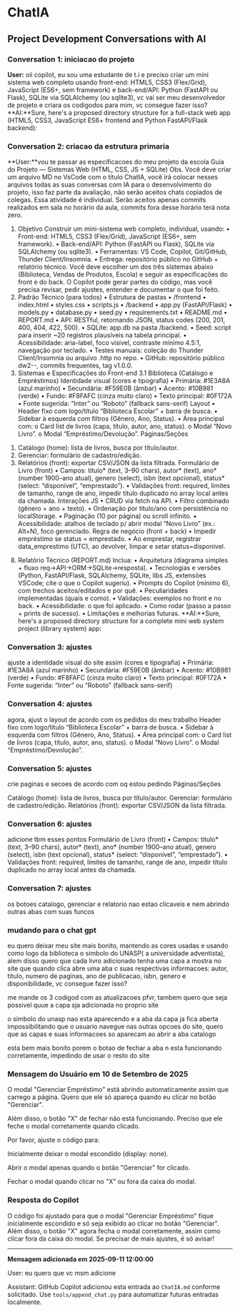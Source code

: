 # ChatIA

## Project Development Conversations with AI

### Conversation 1: iniciacao do projeto
**User:** oii copilot, eu sou uma estudante de t.i e preciso criar um mini sistema web completo usando front-end: HTML5, CSS3 (Flex/Grid), JavaScript (ES6+, sem framework) e back-end/API: Python (FastAPI ou Flask), SQLite via SQLAlchemy (ou
sqlite3), vc vai ser meu desenvolvedor de projeto e criara os codigodos para mim, vc consegue fazer isso?
**AI:**Sure, here's a proposed directory structure for a full-stack web app (HTML5, CSS3, JavaScript ES6+ frontend and Python FastAPI/Flask backend):

### Conversation 2: criacao da estrutura primaria
**User:**vou te passar as especificacoes do meu projeto da escola Guia do Projeto — Sistemas Web (HTML, CSS, JS + SQLite) 
Obs. Você deve criar um arquivo MD no VsCode com o título ChatIA, você irá colocar  nesses arquivos todas as suas conversas com IA para o desenvolvimento do  projeto, isso faz parte da avaliação, não serão aceitos chats copiados de colegas. 
Essa atividade é individual. 
Serão aceitos apenas commits realizados em sala no horário da aula, commits fora  desse horário terá nota zero. 
1) Objetivo 
Construir um mini-sistema web completo, individual, usando: • Front-end: HTML5, CSS3 (Flex/Grid), JavaScript (ES6+, sem framework). 
• Back-end/API: Python (FastAPI ou Flask), SQLite via SQLAlchemy (ou  sqlite3). 
• Ferramentas: VS Code, Copilot, Git/GitHub, Thunder Client/Insomnia. • Entrega: repositório público no GitHub + relatório técnico. 
Você deve escolher um dos três sistemas abaixo (Biblioteca, Vendas de Produtos,  Escola) e seguir as especificações do front e do back. O Copilot pode gerar partes  do código, mas você precisa revisar, pedir ajustes, entender e documentar o  que foi feito. 
2) Padrão Técnico (para todos) 
• Estrutura de pastas 
• /frontend 
• index.html 
• styles.css 
• scripts.js 
• /backend 
• app.py (FastAPI/Flask) 
• models.py
• database.py 
• seed.py 
• requirements.txt 
• README.md 
• REPORT.md 
• API: RESTful, retornando JSON, status codes (200, 201, 400, 404, 422, 500). • SQLite: app.db na pasta /backend. 
• Seed: script para inserir ~20 registros plausíveis na tabela principal. 
• Acessibilidade: aria-label, foco visível, contraste mínimo 4.5:1, navegação  por teclado. 
• Testes manuais: coleção do Thunder Client/Insomnia ou arquivo .http no  repo. 
• GitHub: repositório público dw2-<seunome>-<tema>, commits  frequentes, tag v1.0.0. 
3) Sistemas e Especificações do Front-end 
3.1 Biblioteca (Catálogo e Empréstimos) 
Identidade visual (cores e tipografia) 
• Primária: #1E3A8A (azul marinho) 
• Secundária: #F59E0B (âmbar) 
• Acento: #10B981 (verde) 
• Fundo: #F8FAFC (cinza muito claro) 
• Texto principal: #0F172A 
• Fonte sugerida: “Inter” ou “Roboto” (fallback sans-serif) 
Layout 
• Header fixo com logo/título “Biblioteca Escolar” + barra de busca. • Sidebar à esquerda com filtros (Gênero, Ano, Status). 
• Área principal com: 
o Card list de livros (capa, título, autor, ano, status).
o Modal “Novo Livro”. 
o Modal “Empréstimo/Devolução”. 
Páginas/Seções 
1. Catálogo (home): lista de livros, busca por título/autor. 
2. Gerenciar: formulário de cadastro/edição. 
3. Relatórios (front): exportar CSV/JSON da lista filtrada. 
Formulário de Livro (front) 
• Campos: titulo* (text, 3–90 chars), autor* (text), ano* (number 1900–ano  atual), genero (select), isbn (text opcional), status* (select: “disponível”,  “emprestado”). 
• Validações front: required, limites de tamanho, range de ano, impedir título  duplicado no array local antes da chamada. 
Interações JS 
• CRUD via fetch na API. 
• Filtro combinado (gênero + ano + texto). 
• Ordenação por título/ano com persistência no localStorage. • Paginação (10 por página) ou scroll infinito. 
• Acessibilidade: atalhos de teclado p/ abrir modal “Novo Livro” (ex.: Alt+N),  foco gerenciado. 
Regra de negócio (front + back) 
• Impedir empréstimo se status = emprestado. 
• Ao emprestar, registrar data_emprestimo (UTC), ao devolver, limpar e setar  status=disponível. 
8) Relatório Técnico (REPORT.md) 
Inclua: 
• Arquitetura (diagrama simples + fluxo req→API→ORM→SQLite→resposta). 
• Tecnologias e versões (Python, FastAPI/Flask, SQLAlchemy, SQLite, libs  JS, extensões VSCode; cite o que o Copilot sugeriu). 
• Prompts do Copilot (mínimo 6), com trechos aceitos/editados e por quê. • Peculiaridades implementadas (quais e como). 
• Validações: exemplos no front e no back. 
• Acessibilidade: o que foi aplicado. 
• Como rodar (passo a passo + prints de sucesso). 
• Limitações e melhorias futuras.
**AI:**Sure, here's a proposed directory structure for a complete mini web system project (library system) app:

### Conversation 3: ajustes 
ajuste a identidade visual do site assim (cores e tipografia)
• Primária: #1E3A8A (azul marinho)
• Secundária: #F59E0B (âmbar)
• Acento: #10B981 (verde)
• Fundo: #F8FAFC (cinza muito claro)
• Texto principal: #0F172A
• Fonte sugerida: “Inter” ou “Roboto” (fallback sans-serif)

### Conversation 4: ajustes
agora, ajust o layout de acordo com os pedidos do meu trabalho Header fixo com logo/título “Biblioteca Escolar” + barra de busca.
• Sidebar à esquerda com filtros (Gênero, Ano, Status).
• Área principal com:
o Card list de livros (capa, título, autor, ano, status).
o Modal “Novo Livro”.
o Modal “Empréstimo/Devolução”.

### Conversation 5: ajustes
crie paginas e secoes de acordo com oq estou pedindo Páginas/Seções

Catálogo (home): lista de livros, busca por título/autor.
Gerenciar: formulário de cadastro/edição.
Relatórios (front): exportar CSV/JSON da lista filtrada.

### Conversation 6: ajustes
adicione tbm esses pontos Formulário de Livro (front)
• Campos: titulo* (text, 3–90 chars), autor* (text), ano* (number 1900–ano
atual), genero (select), isbn (text opcional), status* (select: “disponível”,
“emprestado”).
• Validações front: required, limites de tamanho, range de ano, impedir título
duplicado no array local antes da chamada.

### Conversation 7: ajustes
os botoes catalogo, gerenciar e relatorio nao estao clicaveis e nem abrindo outras abas com suas funcos

### mudando para o chat gpt

eu quero deixar meu site mais bonito, mantendo as cores usadas e usando como logo da biblioteca o simbolo do UNASP( a universidade adventista), alem disso quero que cada livro adicionado tenha uma capa a mostra no site que quando clica abre uma aba c suas respectivas informacoes: autor, titulo, numero de paginas, ano de publicacao, isbn, genero e disponibilidade, vc consegue fazer isso?

me mande os 3 codigod com as atualizacoes pfvr, tambem quero que seja possivel quue a capa sja adicionada no proprio site

o simbolo do unasp nao esta aparecendo e a aba da capa ja fica aberta impossibilitando que o usuario navegue nas outras opcoes do site, quero que as capas e suas informacoes so aparecam ao abrir a aba catalogo

esta bem mais bonito porem o botao de fechar a aba n esta funcionando corretamente, impedindo de usar o resto do site

### Mensagem do Usuário em 10 de Setembro de 2025
O modal "Gerenciar Empréstimo" está abrindo automaticamente assim que carrego a página. Quero que ele só apareça quando eu clicar no botão "Gerenciar".

Além disso, o botão "X" de fechar não está funcionando. Preciso que ele feche o modal corretamente quando clicado.

Por favor, ajuste o código para:

Inicialmente deixar o modal escondido (display: none).

Abrir o modal apenas quando o botão "Gerenciar" for clicado.

Fechar o modal quando clicar no "X" ou fora da caixa do modal.

### Resposta do Copilot
O código foi ajustado para que o modal "Gerenciar Empréstimo" fique inicialmente escondido e só seja exibido ao clicar no botão "Gerenciar". Além disso, o botão "X" agora fecha o modal corretamente, assim como clicar fora da caixa do modal. Se precisar de mais ajustes, é só avisar!

---

**Mensagem adicionada em 2025-09-11 12:00:00**

User: eu quero que vc msm adicione

Assistant: GitHub Copilot adicionou esta entrada ao `ChatIA.md` conforme solicitado. Use `tools/append_chat.py` para automatizar futuras entradas localmente.